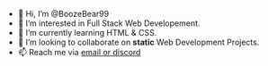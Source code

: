 - 👋 Hi, I’m @BoozeBear99
- 👀 I’m interested in Full Stack Web Developement.
- 🌱 I’m currently learning HTML & CSS.
- 💞️ I’m looking to collaborate on **static** Web Development Projects.
- 📫 Reach me via <a href="mailto:boozamere99@proton.me">email or <a href="https://discord.com/channels/@BoozeBear99#2091">discord  
 

<!---
BoozeBear99/BoozeBear99 is a ✨ special ✨ repository because its `README.md` (this file) appears on your GitHub profile.
You can click the Preview link to take a look at your changes.
--->
